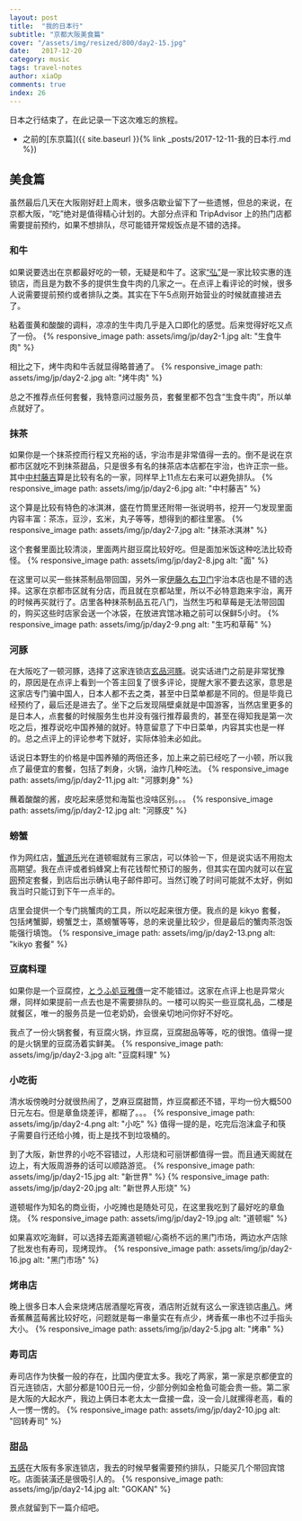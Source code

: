 ```yaml
---
layout: post
title:  "我的日本行"
subtitle: "京都大阪美食篇"
cover: "/assets/img/resized/800/day2-15.jpg"
date:   2017-12-20
category: music
tags: travel-notes
author: xiaOp
comments: true
index: 26
---
```


日本之行结束了，在此记录一下这次难忘的旅程。
* 之前的[东京篇]({{ site.baseurl }}{% link _posts/2017-12-11-我的日本行.md %})

## 美食篇

虽然最后几天在大阪刚好赶上周末，很多店歇业留下了一些遗憾，但总的来说，在京都大阪，“吃”绝对是值得精心计划的。大部分点评和 TripAdvisor 上的热门店都需要提前预约，如果不想排队，尽可能错开常规饭点是不错的选择。

### 和牛

如果说要选出在京都最好吃的一顿，无疑是和牛了。这家[“弘”](http://www.dianping.com/shop/8194486)是一家比较实惠的连锁店，而且是为数不多的提供生食牛肉的几家之一。在点评上看评论的时候，很多人说需要提前预约或者排队之类。其实在下午5点刚开始营业的时候就直接进去了。

粘着蛋黄和酸酸的调料，凉凉的生牛肉几乎是入口即化的感觉。后来觉得好吃又点了一份。
{% responsive_image path: assets/img/jp/day2-1.jpg alt: "生食牛肉" %}

相比之下，烤牛肉和牛舌就显得略普通了。
{% responsive_image path: assets/img/jp/day2-2.jpg alt: "烤牛肉" %}

总之不推荐点任何套餐，我特意问过服务员，套餐里都不包含“生食牛肉”，所以单点就好了。

### 抹茶

如果你是一个抹茶控而行程又充裕的话，宇治市是非常值得一去的。倒不是说在京都市区就吃不到抹茶甜品，只是很多有名的抹茶店本店都在宇治，也许正宗一些。其中[中村藤吉](http://www.dianping.com/shop/17164521)算是比较有名的一家，同样早上11点左右来可以避免排队。
{% responsive_image path: assets/img/jp/day2-6.jpg alt: "中村藤吉" %}

这个算是比较有特色的冰淇淋，盛在竹筒里还附带一张说明书，挖开一勺发现里面内容丰富：茶冻，豆沙，玄米，丸子等等，想得到的都往里塞。
{% responsive_image path: assets/img/jp/day2-7.jpg alt: "抹茶冰淇淋" %}

这个套餐里面比较清淡，里面两片甜豆腐比较好吃。但是面加米饭这种吃法比较奇怪。
{% responsive_image path: assets/img/jp/day2-8.jpg alt: "面" %}

在这里可以买一些抹茶制品带回国，另外一家[伊藤久右卫门](http://www.dianping.com/shop/4223540)宇治本店也是不错的选择。这家在京都市区就有分店，而且就在京都站里，所以不必特意跑来宇治，离开的时候再买就行了。店里各种抹茶制品五花八门，当然生巧和草莓是无法带回国的，购买这些时店家会送一个冰袋，在放进宾馆冰箱之前可以保鲜5小时。
{% responsive_image path: assets/img/jp/day2-9.png alt: "生巧和草莓" %}

### 河豚

在大阪吃了一顿河豚，选择了这家连锁店[玄品河豚](http://www.dianping.com/shop/8330454)。说实话进门之前是非常犹豫的，原因是在点评上看到一个答主回复了很多评论，提醒大家不要去这家，意思是这家店专门骗中国人，日本人都不去之类，甚至中日菜单都是不同的。但是毕竟已经预约了，最后还是进去了。坐下之后发现隔壁桌就是中国游客，当然店里更多的是日本人，点套餐的时候服务生也并没有强行推荐最贵的，甚至在得知我是第一次吃之后，推荐说吃中国养殖的就好。特意留意了下中日菜单，内容其实也是一样的。总之点评上的评论参考下就好，实际体验未必如此。

话说日本野生的价格是中国养殖的两倍还多，加上来之前已经吃了一小顿，所以我点了最便宜的套餐，包括了刺身，火锅，油炸几种吃法。
{% responsive_image path: assets/img/jp/day2-11.jpg alt: "河豚刺身" %}

蘸着酸酸的酱，皮吃起来感觉和海蜇也没啥区别。。。
{% responsive_image path: assets/img/jp/day2-12.jpg alt: "河豚皮" %}

### 螃蟹

作为网红店，[蟹道乐](http://www.dianping.com/shop/2516464)光在道顿堀就有三家店，可以体验一下，但是说实话不用抱太高期望。我在点评或者蚂蜂窝上有花钱帮忙预订的服务，但其实在国内就可以在[官网](http://douraku.co.jp.t.at.hp.transer.com/kansai/honten/)预定套餐，到店后出示确认电子邮件即可。当然订晚了时间可能就不太好，例如我当时只能订到下午一点半的。

店里会提供一个专门挑蟹肉的工具，所以吃起来很方便。我点的是 kikyo 套餐，包括烤蟹脚，螃蟹芝士，蒸螃蟹等等，总的来说量比较少，但是最后的蟹肉茶泡饭能强行填饱。
{% responsive_image path: assets/img/jp/day2-13.png alt: "kikyo 套餐" %}

### 豆腐料理

如果你是一个豆腐控，[とうふ処豆雅傳](http://www.dianping.com/shop/8208438)一定不能错过。这家在点评上也是异常火爆，同样如果提前一点去也是不需要排队的。一楼可以购买一些豆腐礼品，二楼是就餐区，唯一的服务员是一位老奶奶，会很亲切地问你好不好吃。

我点了一份火锅套餐，有豆腐火锅，炸豆腐，豆腐甜品等等，吃的很饱。值得一提的是火锅里的豆腐汤着实鲜美。
{% responsive_image path: assets/img/jp/day2-3.jpg alt: "豆腐料理" %}

### 小吃街

清水坂傍晚时分就很热闹了，芝麻豆腐甜筒，炸豆腐都还不错，平均一份大概500日元左右。但是章鱼烧差评，都糊了。。。
{% responsive_image path: assets/img/jp/day2-4.png alt: "小吃" %}
值得一提的是，吃完后泡沫盒子和筷子需要自行还给小摊，街上是找不到垃圾桶的。

到了大阪，新世界的小吃不容错过，人形烧和可丽饼都值得一尝。而且通天阁就在边上，有大阪周游券的话可以顺路游览。
{% responsive_image path: assets/img/jp/day2-15.jpg alt: "新世界" %}
{% responsive_image path: assets/img/jp/day2-20.jpg alt: "新世界人形烧" %}

道顿堀作为知名的商业街，小吃摊也是随处可见，在这里我吃到了最好吃的章鱼烧。
{% responsive_image path: assets/img/jp/day2-19.jpg alt: "道顿堀" %}

如果喜欢吃海鲜，可以选择去距离道顿堀/心斋桥不远的黑门市场，两边水产店除了批发也有寿司，现烤现炸。
{% responsive_image path: assets/img/jp/day2-16.jpg alt: "黑门市场" %}

### 烤串店

晚上很多日本人会来烧烤店居酒屋吃宵夜，酒店附近就有这么一家连锁店[串八](http://www.dianping.com/shop/19556940)。烤香蕉蘸蓝莓酱比较好吃，问题就是每一串量实在有点少，烤香蕉一串也不过手指头大小。
{% responsive_image path: assets/img/jp/day2-5.jpg alt: "烤串" %}

### 寿司店

寿司店作为快餐一般的存在，比国内便宜太多。我吃了两家，第一家是京都便宜的百元连锁店，大部分都是100日元一份，少部分例如金枪鱼可能会贵一些。第二家是大阪的大起水产，我边上俩日本老太太一盘接一盘，没一会儿就摞得老高，看的人一愣一愣的。
{% responsive_image path: assets/img/jp/day2-10.jpg alt: "回转寿司" %}

### 甜品

[五感](http://www.dianping.com/shop/8151220)在大阪有多家连锁店，我去的时候早餐需要预约排队，只能买几个带回宾馆吃。店面装潢还是很吸引人的。
{% responsive_image path: assets/img/jp/day2-14.jpg alt: "GOKAN" %}

景点就留到下一篇介绍吧。
